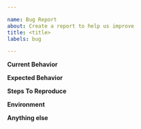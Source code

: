 ```yaml
---

name: Bug Report
about: Create a report to help us improve
title: <title>
labels: bug

---
```


<!--
Thank you for reporting a bug that will help us to improve.

Note: Please search to see if an issue already exists for the bug you encountered.
-->

**Current Behavior**

<!-- A concise description of what you're experiencing. -->

**Expected Behavior**

<!-- A concise description of what you expected to happen. -->

**Steps To Reproduce**

<!--
Example: steps to reproduce the behavior:
1. In this environment...
2. With this config...
3. Run '...'
4. See error...
-->

**Environment**

<!--
Example:
- Deno: ... (deno --version)
- Node: ... (node -v)
- Browser: ...
- OS: ...
- Language: TypeScript vX.Y.Z (tsc --version) / JavaScript / ...
-->

**Anything else**

<!--
Links? References? Github repository? Anything that will give us more context about the issue that you are encountering!
-->
